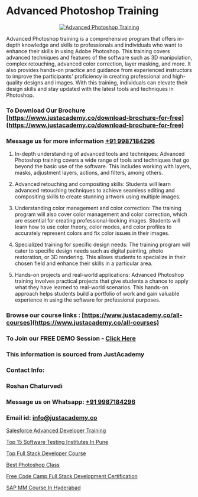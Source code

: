# Advanced Photoshop Training

<p align="center">
  <a href="https://justacademy.co/course-detail/photoshop-training">
    <img src="https://justacademy.co/storage2/course_image/1676637576_course_image.webp" alt="Advanced Photoshop Training">
  </a>
</p>


Advanced Photoshop training is a comprehensive program that offers in-depth knowledge and skills to professionals and individuals who want to enhance their skills in using Adobe Photoshop. This training covers advanced techniques and features of the software such as 3D manipulation, complex retouching, advanced color correction, layer masking, and more. It also provides hands-on practice and guidance from experienced instructors to improve the participants' proficiency in creating professional and high-quality designs and images. With this training, individuals can elevate their design skills and stay updated with the latest tools and techniques in Photoshop.
### To Download Our Brochure [https://www.justacademy.co/download-brochure-for-free](https://www.justacademy.co/download-brochure-for-free)
### Message us for more information [+91 9987184296](https://api.whatsapp.com/send?phone=919987184296)
1) In-depth understanding of advanced tools and techniques: Advanced Photoshop training covers a wide range of tools and techniques that go beyond the basic use of the software. This includes working with layers, masks, adjustment layers, actions, and filters, among others.

2) Advanced retouching and compositing skills: Students will learn advanced retouching techniques to achieve seamless editing and compositing skills to create stunning artwork using multiple images.

3) Understanding color management and color correction: The training program will also cover color management and color correction, which are essential for creating professional-looking images. Students will learn how to use color theory, color modes, and color profiles to accurately represent colors and fix color issues in their images.

4) Specialized training for specific design needs: The training program will cater to specific design needs such as digital painting, photo restoration, or 3D rendering. This allows students to specialize in their chosen field and enhance their skills in a particular area.

5) Hands-on projects and real-world applications: Advanced Photoshop training involves practical projects that give students a chance to apply what they have learned to real-world scenarios. This hands-on approach helps students build a portfolio of work and gain valuable experience in using the software for professional purposes.

### Browse our course links : [https://www.justacademy.co/all-courses](https://www.justacademy.co/all-courses) 
### To Join our FREE DEMO Session - [Click Here](https://www.justacademy.co/register-for-course-demo)


### This information is sourced from JustAcademy
### Contact Info:
### Roshan Chaturvedi
### Message us on Whatsapp: [+91 9987184296](https://api.whatsapp.com/send?phone=919987184296)
### Email id: [info@justacademy.co](mailto:info@justacademy.co)
                
[Salesforce Advanced Developer Training](https://www.linkedin.com/pulse/salesforce-advanced-developer-training-justacademy-new-york-had4f?trackingId=EVydwjsAeyXOESNPY6AhMA%3D%3D&lipi=urn%3Ali%3Apage%3Ad_flagship3_company_admin%3BwtQD6Pu0R9K1Ka8Wqh4DGA%3D%3D)

[Top 15 Software Testing Institutes In Pune](https://www.linkedin.com/pulse/top-15-software-testing-institutes-pune-justacademy-san-jose-kzorf?trackingId=2hPcv6n%2B%2BxTR7ZCEXeslpw%3D%3D&lipi=urn%3Ali%3Apage%3Ad_flagship3_company_admin%3BNvzTf3fnQO%2BVBqBGA8b0%2Bw%3D%3D)

[Top Full Stack Developer Course](https://medium.com/@akanshapatil/top-full-stack-developer-course-336f16e5a372)

[Best Photoshop Class](https://medium.com/@roneet705/best-photoshop-class-427b23c94bd2)

[Free Code Camp Full Stack Development Certification](https://justacademyin.github.io/Articles/Free-Code-Camp-Full-Stack-Development-Certification)

[SAP MM Course In Hyderabad](https://justacademyin.github.io/Articles/SAP-MM-Course-In-Hyderabad)

